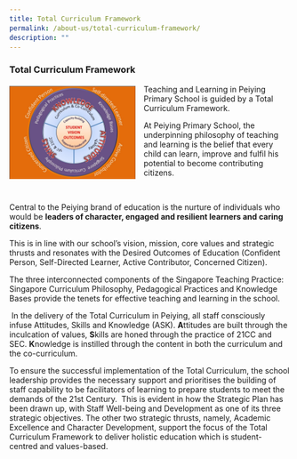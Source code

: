 ```yaml
---
title: Total Curriculum Framework
permalink: /about-us/total-curriculum-framework/
description: ""
---
```

###  **Total Curriculum Framework**
<img src="/images/total%20curriculum%20framework.jpg" style="width:45%;margin-right:15px;" align = "left">
Teaching and Learning in Peiying Primary School is guided by a Total Curriculum Framework.

At Peiying Primary School, the underpinning philosophy of teaching and learning is the belief that every child can learn, improve and fulfil his potential to become contributing citizens.

<br>

Central to the Peiying brand of education is the nurture of individuals who would be **leaders of character, engaged and resilient learners and caring citizens**.

This is in line with our school’s vision, mission, core values and strategic thrusts and resonates with the Desired Outcomes of Education (Confident Person, Self-Directed Learner, Active Contributor, Concerned Citizen).

The three interconnected components of the Singapore Teaching Practice: Singapore Curriculum Philosophy, Pedagogical Practices and Knowledge Bases provide the tenets for effective teaching and learning in the school.

 In the delivery of the Total Curriculum in Peiying, all staff consciously infuse Attitudes, Skills and Knowledge (ASK). **A**ttitudes are built through the inculcation of values, **S**kills are honed through the practice of 21CC and SEC. **K**nowledge is instilled through the content in both the curriculum and the co-curriculum.

To ensure the successful implementation of the Total Curriculum, the school leadership provides the necessary support and prioritises the building of staff capability to be facilitators of learning to prepare students to meet the demands of the 21st Century.  This is evident in how the Strategic Plan has been drawn up, with Staff Well-being and Development as one of its three strategic objectives. The other two strategic thrusts, namely, Academic Excellence and Character Development, support the focus of the Total Curriculum Framework to deliver holistic education which is student-centred and values-based.